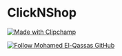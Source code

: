 # ClickNShop


[![Made with Clipchamp](https://clipchamp.com/e.svg)](https://clipchamp.com/watch/uQ4btoLGnXE?utm_source=embed&utm_medium=embed&utm_campaign=watch)

[![Follow Mohamed El-Qassas GitHub](https://avatars.githubusercontent.com/u/49816567?s=96&v=4)](https://github.com/melqassas/)
